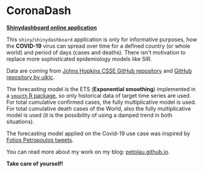# CoronaDash

[**Shinydashboard online application**](https://petolau.shinyapps.io/coronadash/)

This `shiny`/`shinydashboard` application is only for informative purposes, how the **COVID-19** virus can spread over time for a defined country (or whole world) and period of days (cases and deaths).
There isn't motivation to replace more sophisticated epidemiology models like SIR.

Data are coming from [Johns Hopkins CSSE GitHub repository](https://github.com/CSSEGISandData/COVID-19/tree/master/csse_covid_19_data/csse_covid_19_time_series) and [GitHub repository by ulklc](https://github.com/ulklc/covid19-timeseries).

The forecasting model is the ETS (**Exponential smoothing**) implemented in a [`smooth` R package](https://cran.r-project.org/package=smooth), so only historical data of target time series are used.
For total cumulative confirmed cases, the fully multiplicative model is used.
For total cumulative death cases of the World, also the fully multiplicative model is used
(it is the possibility of using a damped trend in both situations).

The forecasting model applied on the Covid-19 use case was inspired by [Fotios Petropoulos tweets](https://twitter.com/fotpetr).

You can read more about my work on my blog: [petolau.github.io](https://petolau.github.io).

**Take care of yourself!**
